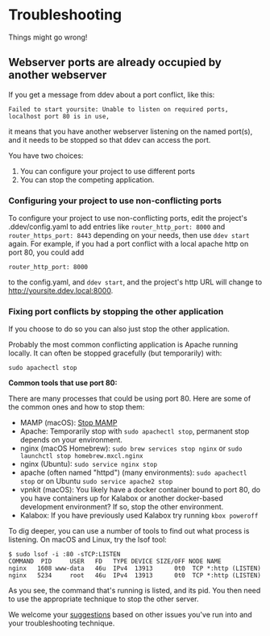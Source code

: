 <h1>Troubleshooting</h1>

Things might go wrong!

<a name="unable-listen"></a>
## Webserver ports are already occupied by another webserver

If you get a message from ddev about a port conflict, like this:

```
Failed to start yoursite: Unable to listen on required ports, localhost port 80 is in use,
```

it means that you have another webserver listening on the named port(s), and it needs to be stopped so that ddev can access the port. 

You have two choices: 

1. You can configure your project to use different ports
2. You can stop the competing application.

### Configuring your project to use non-conflicting ports

To configure your project to use non-conflicting ports, edit the project's .ddev/config.yaml to add entries like `router_http_port: 8000` and `router_https_port: 8443` depending on your needs, then use `ddev start` again. For example, if you had a port conflict with a local apache http on port 80, you could add

```
router_http_port: 8000
```

to the config.yaml, and `ddev start`, and the project's http URL will change to http://yoursite.ddev.local:8000.


### Fixing port conflicts by stopping the other application

If you choose to do so you can also just stop the other application.

Probably the most common conflicting application is Apache running locally. It can often be stopped gracefully (but temporarily) with:

```
sudo apachectl stop
```

**Common tools that use port 80:**

There are many processes that could be using port 80. Here are some of the common ones and how to stop them:

* MAMP (macOS): [Stop MAMP](http://documentation.mamp.info/en/MAMP-Mac/Preferences/Start-Stop/)
* Apache: Temporarily stop with `sudo apachectl stop`, permanent stop depends on your environment.
* nginx (macOS Homebrew): `sudo brew services stop nginx`
or `sudo launchctl stop homebrew.mxcl.nginx`
* nginx (Ubuntu): `sudo service nginx stop`
* apache (often named "httpd") (many environments): `sudo apachectl stop` or on Ubuntu `sudo service apache2 stop`
* vpnkit (macOS): You likely have a docker container bound to port 80, do you have containers up for Kalabox or another docker-based development environment? If so, stop the other environment.
* Kalabox: If you have previously used Kalabox try running `kbox poweroff`

To dig deeper, you can use a number of tools to find out what process is listening. On macOS and Linux, try the lsof tool:

```
$ sudo lsof -i :80 -sTCP:LISTEN
COMMAND  PID     USER   FD   TYPE DEVICE SIZE/OFF NODE NAME
nginx   1608 www-data   46u  IPv4  13913      0t0  TCP *:http (LISTEN)
nginx   5234     root   46u  IPv4  13913      0t0  TCP *:http (LISTEN)
```

As you see, the command that's running is listed, and its pid. You then need to use the appropriate technique to stop the other server. 


We welcome your [suggestions](https://github.com/drud/ddev/issues/new) based on other issues you've run into and your troubleshooting technique.
